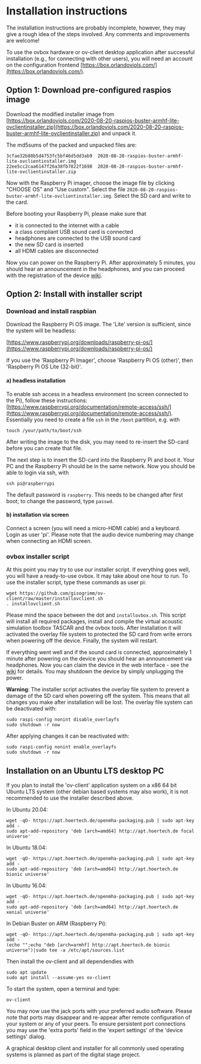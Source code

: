 # Installation instructions

The installation instructions are probably incomplete, however, they may
give a rough idea of the steps involved. Any comments and improvements are
welcome!

To use the ovbox hardware or ov-client desktop application after
successful installation (e.g., for connecting with other users), you
will need an account on the configuration frontend
[https://box.orlandoviols.com/](https://box.orlandoviols.com/).

## Option 1: Download pre-configured raspios image

Download the modified installer image from
[https://box.orlandoviols.com/2020-08-20-raspios-buster-armhf-lite-ovclientinstaller.zip](https://box.orlandoviols.com/2020-08-20-raspios-buster-armhf-lite-ovclientinstaller.zip)
and unpack it.

The md5sums of the packed and unpacked files are:
````
3cfae32b88b5d4753fc5bf46d5dd3ab9  2020-08-20-raspios-buster-armhf-lite-ovclientinstaller.img
22ee5cc2caa6147f26a38fb7822f1698  2020-08-20-raspios-buster-armhf-lite-ovclientinstaller.zip
````

Now with the Raspberry Pi imager, choose the image file by clicking
"CHOOSE OS" and "Use custom". Select the file
`2020-08-20-raspios-buster-armhf-lite-ovclientinstaller.img`. Select
the SD card and write to the card.

Before booting your Raspberry Pi, please make sure that

- it is connected to the internet with a cable
- a class compliant USB sound card is connected
- headphones are connected to the USB sound card
- the new SD card is inserted
- all HDMI cables are disconnected

Now you can power on the Raspberry Pi. After approximately 5 minutes,
you should hear an announcement in the headphones, and you can proceed
with the registration of the device
[wiki](https://github.com/gisogrimm/ovbox/wiki#configuration-of-your-device).


## Option 2: Install with installer script

### Download and install raspbian

Download the Raspberry Pi OS image. The 'Lite' version is sufficient, since the system will be headless:

[https://www.raspberrypi.org/downloads/raspberry-pi-os/](https://www.raspberrypi.org/downloads/raspberry-pi-os/)

If you use the 'Raspberry Pi Imager', choose 'Raspberry Pi OS (other)', 
then  'Raspberry Pi OS Lite (32-bit)'.

#### a) headless installation

To enable ssh access in a headless environment (no screen connected to the Pi), follow these instructions:
[https://www.raspberrypi.org/documentation/remote-access/ssh/](https://www.raspberrypi.org/documentation/remote-access/ssh/). Essentially you need to create a file `ssh` in the `/boot` partition, e.g. with
````
touch /your/path/to/boot/ssh
````
After writing the image to the disk, you may need to re-insert the SD-card before you can create that file.

The next step is to insert the SD-card into the Raspberry Pi and boot it. Your PC and the Raspberry Pi should be in the same network.
Now you should be able to login via ssh, with
````
ssh pi@raspberrypi
````
The default password is `raspberry`. This needs to be changed after first boot; to change the password, type `passwd`.

#### b) installation via screen

Connect a screen (you will need a micro-HDMI cable) and a keyboard. 
Login as user 'pi'. Please note that the audio device numbering may change
when connecting an HDMI screen.

### ovbox installer script

At this point you may try to use our installer script. If everything goes well, you will have a ready-to-use ovbox. It may take about one hour to run. To use the installer script, type these commands as user pi:
````
wget https://github.com/gisogrimm/ov-client/raw/master/installovclient.sh
. installovclient.sh
````

Please mind the space between the dot and `installovbox.sh`. This
script will install all required packages, install and compile the
virtual acoustic simulation toolbox TASCAR and the ovbox tools. After
installation it will activated the overlay file system to protected
the SD card from write errors when powering off the device. Finally,
the system will restart.

If everything went well and if the sound card is connected,
approximately 1 minute after powering on the device you should hear an
announcement via headphones. Now you can claim the device in the web
interface - see the
[wiki](https://github.com/gisogrimm/ovbox/wiki#configuration-of-your-device)
for details.  You may shutdown the device by simply unplugging the
power.

**Warning**: The installer script activates the overlay file system to
prevent a damage of the SD card when powering off the system. This
means that all changes you make after installation will be lost. The
overlay file system can be deactivated with:

````
sudo raspi-config nonint disable_overlayfs
sudo shutdown -r now
````

After applying changes it can be reactivated with:

````
sudo raspi-config nonint enable_overlayfs
sudo shutdown -r now
````

## Installation on an Ubuntu LTS desktop PC

If you plan to install the 'ov-client' application system on a x86 64
bit Ubuntu LTS system (other debian based systems may also work), it
is not recommended to use the installer described above.

In Ubuntu 20.04:

    wget -qO- https://apt.hoertech.de/openmha-packaging.pub | sudo apt-key add -
    sudo apt-add-repository 'deb [arch=amd64] http://apt.hoertech.de focal universe'

In Ubuntu 18.04:

    wget -qO- https://apt.hoertech.de/openmha-packaging.pub | sudo apt-key add -
    sudo apt-add-repository 'deb [arch=amd64] http://apt.hoertech.de bionic universe'

In Ubuntu 16.04:

    wget -qO- https://apt.hoertech.de/openmha-packaging.pub | sudo apt-key add -
    sudo apt-add-repository 'deb [arch=amd64] http://apt.hoertech.de xenial universe'

In Debian Buster on ARM (Raspberry Pi):

    wget -qO- https://apt.hoertech.de/openmha-packaging.pub | sudo apt-key add -
    (echo "";echo "deb [arch=armhf] http://apt.hoertech.de bionic universe")|sudo tee -a /etc/apt/sources.list


Then install the ov-client and all dependendies with

````
sudo apt update
sudo apt install --assume-yes ov-client
````

To start the system, open a terminal and type:

````
ov-client
````

You may now use the jack ports with your preferred audio
software. Please note that ports may disappear and re-appear after
remote configuration of your system or any of your peers. To ensure
persistent port connections you may use the 'extra ports' field in the
'expert settings' of the 'device settings' dialog.

A graphical desktop client and installer for all commonly used
operating systems is planned as part of the digital stage project.
